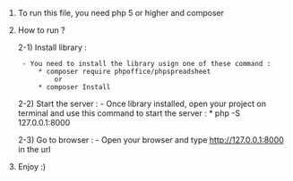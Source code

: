 1) To run this file, you need php 5 or higher and composer

2) How to run ?

    2-1) Install library :

        - You need to install the library usign one of these command :
            * composer require phpoffice/phpspreadsheet
                or
            * composer Install

    2-2) Start the server :
        - Once library installed, open your project on terminal and use this command to start the server :
            * php -S 127.0.0.1:8000
    
    2-3) Go to browser :
        - Open your browser and type http://127.0.0.1:8000 in the url

3) Enjoy :) 
